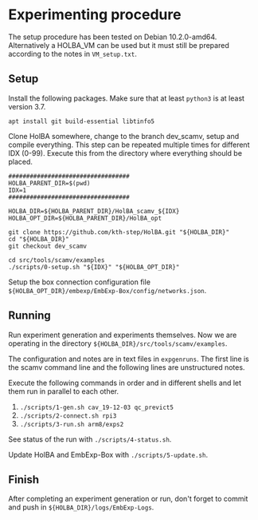 # Experimenting procedure
The setup procedure has been tested on Debian 10.2.0-amd64. Alternatively a HOLBA_VM can be used but it must still be prepared according to the notes in `VM_setup.txt`.

## Setup
Install the following packages. Make sure that at least `python3` is at least version 3.7.
```
apt install git build-essential libtinfo5
```

Clone HolBA somewhere, change to the branch dev_scamv, setup and compile everything. This step can be repeated multiple times for different IDX (0-99). Execute this from the directory where everything should be placed.
```
##################################
HOLBA_PARENT_DIR=$(pwd)
IDX=1
##################################

HOLBA_DIR=${HOLBA_PARENT_DIR}/HolBA_scamv_${IDX}
HOLBA_OPT_DIR=${HOLBA_PARENT_DIR}/HolBA_opt

git clone https://github.com/kth-step/HolBA.git "${HOLBA_DIR}"
cd "${HOLBA_DIR}"
git checkout dev_scamv

cd src/tools/scamv/examples
./scripts/0-setup.sh "${IDX}" "${HOLBA_OPT_DIR}"
```

Setup the box connection configuration file `${HOLBA_OPT_DIR}/embexp/EmbExp-Box/config/networks.json`.


## Running
Run experiment generation and experiments themselves. Now we are operating in the directory `${HOLBA_DIR}/src/tools/scamv/examples`.

The configuration and notes are in text files in `expgenruns`. The first line is the scamv command line and the following lines are unstructured notes.

Execute the following commands in order and in different shells and let them run in parallel to each other.
1. `./scripts/1-gen.sh cav_19-12-03 qc_previct5`
1. `./scripts/2-connect.sh rpi3`
1. `./scripts/3-run.sh arm8/exps2`

See status of the run with `./scripts/4-status.sh`.

Update HolBA and EmbExp-Box with `./scripts/5-update.sh`.


## Finish
After completing an experiment generation or run, don't forget to commit and push in `${HOLBA_DIR}/logs/EmbExp-Logs`.

